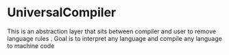 # UniversalCompiler
This is an abstraction layer that sits between compiler and user to remove language rules . Goal is to interpret any language and compile any language to machine code 
